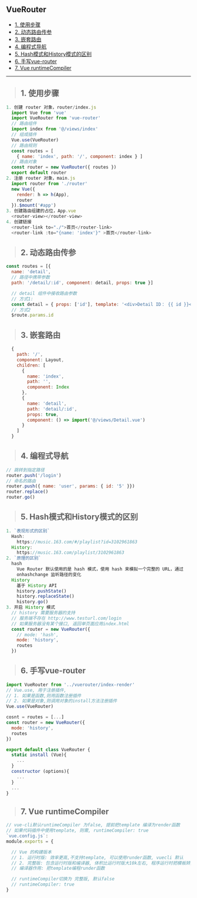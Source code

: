 ## VueRouter
- [1. 使用步骤](#1)
- [2. 动态路由传参](#2)
- [3. 嵌套路由](#3)
- [4. 编程式导航](#4)
- [5. Hash模式和History模式的区别](#5)
- [6. 手写vue-router](#6)
- [7. Vue runtimeCompiler](#7)

--------

><h2 id='1'>1. 使用步骤</h2>
```js
1. 创建 router 对象，router/index.js
  import Vue from 'vue' 
  import VueRouter from 'vue-router' 
  // 路由组件 
  import index from '@/views/index' 
  // 组成插件 
  Vue.use(VueRouter) 
  // 路由规则 
  const routes = [ 
    { name: 'index', path: '/', component: index } ]
  // 路由对象 
  const router = new VueRouter({ routes })
  export default router
2. 注册 router 对象，main.js
  import router from './router' 
  new Vue({ 
    render: h => h(App), 
    router 
  }).$mount('#app')
3. 创建路由组建的占位，App.vue
  <router-view></router-view>
4. 创建链接
  <router-link to="./">首页</router-link> 
  <router-link :to="{name: 'index'}" >首页</router-link>
```

><h2 id='2'>2. 动态路由传参</h2>
```js
const routes = [{ 
  name: 'detail', 
  // 路径中携带参数 
  path: '/detail/:id', component: detail, props: true }]

  // detail 组件中接收路由参数 
  // 方式1:
  const detail = { props: ['id'], template: '<div>Detail ID： {{ id }}</div>' }
  // 方式2
  $route.params.id
```
><h2 id='3'>3. 嵌套路由</h2>
```js
  {
    path: '/',
    component: Layout,
    children: [
      {
        name: 'index',
        path: '',
        component: Index
      },
      {
        name: 'detail',
        path: 'detail/:id',
        props: true,
        component: () => import('@/views/Detail.vue')
      }
    ]
  }
```

><h2 id='4'>4. 编程式导航</h2>
```js
// 跳转到指定路径 
router.push('/login') 
// 命名的路由 
router.push({ name: 'user', params: { id: '5' }}) 
router.replace() 
router.go()
```

><h2 id='5'>5. Hash模式和History模式的区别</h2>
```js
1. `表现形式的区别`
  Hash:
    https://music.163.com/#/playlist?id=3102961863
  History: 
    https://music.163.com/playlist/3102961863
2. `原理的区别`
  hash
    Vue Router 默认使用的是 hash 模式，使用 hash 来模拟一个完整的 URL，通过
    onhashchange 监听路径的变化
  History
    基于 History API
    history.pushState() 
    history.replaceState() 
    history.go()
3. 开启 History 模式 
  // history 需要服务器的支持
  // 服务端不存在 http://www.testurl.com/login
  // 如果服务器没有某个接口, 返回单页面应用index.html
  const router = new VueRouter({ 
    // mode: 'hash', 
    mode: 'history', 
    routes 
  })
```

><h2 id='6'>6. 手写vue-router</h2>   
```js
import VueRouter from '../vuerouter/index-render'
// Vue.use, 用于注册插件, 
// 1. 如果是函数,则用函数注册插件
// 2. 如果是对象,则调用对象的install方法注册插件
Vue.use(VueRouter)

cosnt = routes = [...]
const router = new VueRouter({
  mode: 'history',
  routes
})

export default class VueRouter {
  static install (Vue){
    ...
  }
  constructor (options){
    ...
  }
  ...
}

```
><h2 id='7'>7. Vue runtimeCompiler</h2>
```js
// vue-cli默认runtimeCompiler 为false, 提前把template 编译为render函数
// 如果代码插件中使用template, 则需, runtimeCompiler: true
`vue.config.js`:
module.exports = {

  // Vue 的构建版本
  // 1. 运行时版: 效率更高,不支持template, 可以使用runder函数, vuecli 默认
  // 2. 完整版: 包含运行时版和编译器, 体积比运行时版大10k左右, 程序运行时把模板转换成render函数
  // 编译器作用: 把template编程runder函数

  // runtimeCompiler切换为 完整版, 默认false
  // runtimeCompiler: true
}
```